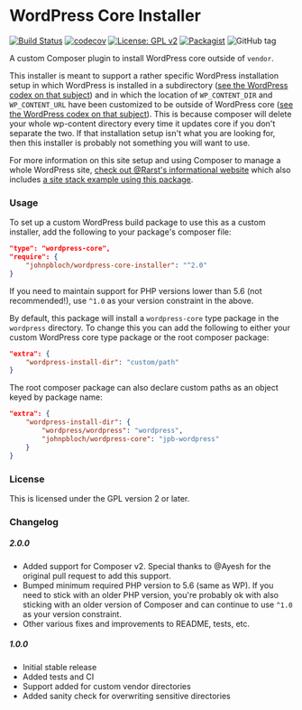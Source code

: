 # WordPress Core Installer

[![Build Status](https://travis-ci.org/johnpbloch/wordpress-core-installer.svg?branch=master)](https://travis-ci.org/johnpbloch/wordpress-core-installer)
[![codecov](https://img.shields.io/codecov/c/github/johnpbloch/wordpress-core-installer/master.svg)](https://codecov.io/gh/johnpbloch/wordpress-core-installer)
[![License: GPL v2](https://img.shields.io/badge/License-GPL%20v2-blue.svg)](https://www.gnu.org/licenses/old-licenses/gpl-2.0.en.html)
[![Packagist](https://img.shields.io/packagist/dt/johnpbloch/wordpress-core-installer.svg)](https://packagist.org/packages/johnpbloch/wordpress-core-installer)
![GitHub tag](https://img.shields.io/github/tag/johnpbloch/wordpress-core-installer.svg)

A custom Composer plugin to install WordPress core outside of `vendor`.

This installer is meant to support a rather specific WordPress installation setup in which WordPress is installed in a subdirectory ([see the WordPress codex on that subject](https://codex.wordpress.org/Giving_WordPress_Its_Own_Directory)) and in which the location of `WP_CONTENT_DIR` and `WP_CONTENT_URL` have been customized to be outside of WordPress core ([see the WordPress codex on that subject](https://codex.wordpress.org/Editing_wp-config.php#Moving_wp-content_folder)). This is because composer will delete your whole wp-content directory every time it updates core if you don't separate the two. If that installation setup isn't what you are looking for, then this installer is probably not something you will want to use.

For more information on this site setup and using Composer to manage a whole WordPress site, [check out @Rarst's informational website](https://composer.rarst.net/) which also includes [a site stack example using this package](https://composer.rarst.net/recipe/site-stack/).

### Usage
To set up a custom WordPress build package to use this as a custom installer, add the following to your package's composer file:

```json
"type": "wordpress-core",
"require": {
	"johnpbloch/wordpress-core-installer": "^2.0"
}
```

If you need to maintain support for PHP versions lower than 5.6 (not recommended!), use `^1.0` as your version constraint in the above.

By default, this package will install a `wordpress-core` type package in the `wordpress` directory. To change this you can add the following to either your custom WordPress core type package or the root composer package:

```json
"extra": {
	"wordpress-install-dir": "custom/path"
}
```

The root composer package can also declare custom paths as an object keyed by package name:

```json
"extra": {
	"wordpress-install-dir": {
		"wordpress/wordpress": "wordpress",
		"johnpbloch/wordpress-core": "jpb-wordpress"
	}
}
```

### License
This is licensed under the GPL version 2 or later.

### Changelog

##### 2.0.0
- Added support for Composer v2. Special thanks to @Ayesh for the original pull request to add this support.
- Bumped minimum required PHP version to 5.6 (same as WP). If you need to stick with an older PHP version, you're probably ok with also sticking with an older version of Composer and can continue to use `^1.0` as your version constraint.
- Other various fixes and improvements to README, tests, etc.

##### 1.0.0
- Initial stable release
- Added tests and CI
- Support added for custom vendor directories
- Added sanity check for overwriting sensitive directories
